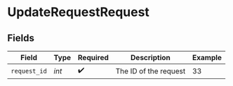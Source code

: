 # UpdateRequestRequest


## Fields

| Field                 | Type                  | Required              | Description           | Example               |
| --------------------- | --------------------- | --------------------- | --------------------- | --------------------- |
| `request_id`          | *int*                 | :heavy_check_mark:    | The ID of the request | 33                    |